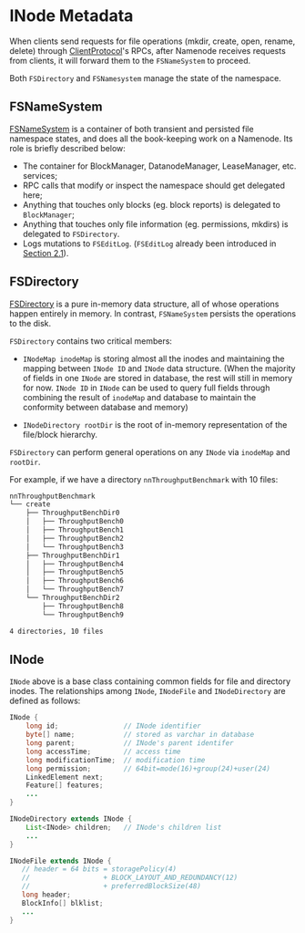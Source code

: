 # INode Metadata

When clients send requests for file operations (mkdir, create, open, rename, delete) through [ClientProtocol](https://github.com/gangliao/hadoop-calvin/blob/36471ed4e9c25a5e92f48f8ff6602309e217cfc4/hadoop-hdfs-project/hadoop-hdfs-client/src/main/java/org/apache/hadoop/hdfs/protocol/ClientProtocol.java#L63-L68)'s RPCs, after Namenode receives requests from clients, it will forward them to the `FSNameSystem` to proceed.

Both `FSDirectory` and `FSNamesystem` manage the state of the namespace.

## FSNameSystem

[FSNameSystem](https://github.com/gangliao/hadoop-calvin/blob/36471ed4e9c25a5e92f48f8ff6602309e217cfc4/hadoop-hdfs-project/hadoop-hdfs/src/main/java/org/apache/hadoop/hdfs/server/namenode/FSNamesystem.java#L325-L352) is a container of both transient and persisted file namespace states, and does all the book-keeping work on a Namenode. Its role is briefly described below:

- The container for BlockManager, DatanodeManager, LeaseManager, etc. services;
- RPC calls that modify or inspect the namespace should get delegated here; 
- Anything that touches only blocks (eg. block reports) is delegated to `BlockManager`;
- Anything that touches only file information (eg. permissions, mkdirs) is delegated to `FSDirectory`.
- Logs mutations to `FSEditLog`. (`FSEditLog` already been introduced in [Section 2.1](https://dsl-umd.github.io/docs/intro/hdfs.html#persistence)).


## FSDirectory

[FSDirectory](https://github.com/gangliao/hadoop-calvin/blob/36471ed4e9c25a5e92f48f8ff6602309e217cfc4/hadoop-hdfs-project/hadoop-hdfs/src/main/java/org/apache/hadoop/hdfs/server/namenode/FSDirectory.java#L98-L106) is a pure in-memory data structure, all of whose operations happen entirely in memory. In contrast, `FSNameSystem` persists the operations to the disk.

`FSDirectory` contains two critical members:

- `INodeMap inodeMap` is storing almost all the inodes and maintaining the mapping between `INode ID` and `INode` data structure. (When the majority of fields in one `INode` are stored in database, the rest will still in memory for now. `INode ID` in `INode` can be used to query full fields through combining the result of `inodeMap` and database to maintain the conformity between database and memory)

- `INodeDirectory rootDir` is the root of in-memory representation of the file/block hierarchy.

`FSDirectory` can perform general operations on any `INode` via `inodeMap` and `rootDir`.

For example, if we have a directory `nnThroughputBenchmark` with 10 files:

```bash
nnThroughputBenchmark
└── create
    ├── ThroughputBenchDir0
    │   ├── ThroughputBench0
    │   ├── ThroughputBench1
    │   ├── ThroughputBench2
    │   └── ThroughputBench3
    ├── ThroughputBenchDir1
    │   ├── ThroughputBench4
    │   ├── ThroughputBench5
    │   ├── ThroughputBench6
    │   └── ThroughputBench7
    └── ThroughputBenchDir2
        ├── ThroughputBench8
        └── ThroughputBench9

4 directories, 10 files
```


## INode

`INode` above is a base class containing common fields for file and directory inodes. The relationships among `INode`, `INodeFile` and `INodeDirectory` are defined as follows:


```java
INode {
    long id;                // INode identifier
    byte[] name;            // stored as varchar in database
    long parent;            // INode's parent identifer
    long accessTime;        // access time
    long modificationTime;  // modification time
    long permission;        // 64bit=mode(16)+group(24)+user(24)
    LinkedElement next;
    Feature[] features;
    ...
}

INodeDirectory extends INode {
    List<INode> children;   // INode's children list
    ...
}

INodeFile extends INode {
   // header = 64 bits = storagePolicy(4)
   //                  + BLOCK_LAYOUT_AND_REDUNDANCY(12)
   //                  + preferredBlockSize(48)
   long header;
   BlockInfo[] blklist;
   ...
}
```

